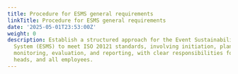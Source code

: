 ```yaml
---
title: Procedure for ESMS general requirements
linkTitle: Procedure for ESMS general requirements
date: '2025-05-01T23:53:00Z'
weight: 0
description: Establish a structured approach for the Event Sustainability Management
  System (ESMS) to meet ISO 20121 standards, involving initiation, planning, implementation,
  monitoring, evaluation, and reporting, with clear responsibilities for owners, department
  heads, and all employees.
---
```



<!-- Unsupported block type: table_of_contents -->

<!-- Unsupported block type: unsupported -->

